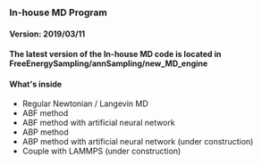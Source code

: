 ### In-house MD Program 
#### Version: 2019/03/11
#### The latest version of the In-house MD code is located in FreeEnergySampling/annSampling/new_MD_engine

#### What's inside 
* Regular Newtonian / Langevin MD
* ABF method 
* ABF method with artificial neural network 
* ABP method 
* ABP method with artificial neural network (under construction)
* Couple with LAMMPS (under construction)

